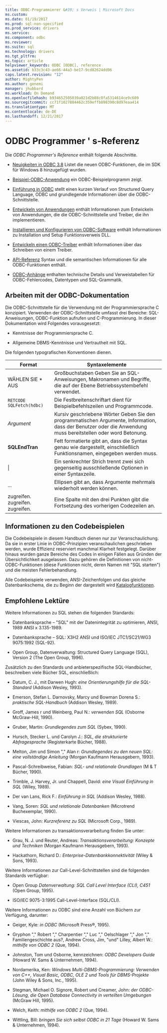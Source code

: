 ```yaml
---
title: ODBC-Programmierer &#39; s Verweis | Microsoft Docs
ms.custom: 
ms.date: 01/19/2017
ms.prod: sql-non-specified
ms.prod_service: drivers
ms.service: 
ms.component: odbc
ms.reviewer: 
ms.suite: sql
ms.technology: drivers
ms.tgt_pltfrm: 
ms.topic: article
helpviewer_keywords: ODBC [ODBC], reference
ms.assetid: b33c3c43-ae66-44a3-be17-9cd82624dd96
caps.latest.revision: "12"
author: MightyPen
ms.author: genemi
manager: jhubbard
ms.workload: On Demand
ms.openlocfilehash: b934652505039a021d2b08c0fa5314614ce9c609
ms.sourcegitcommit: cc71f1027884462c359effb898390c8d97eaa414
ms.translationtype: MT
ms.contentlocale: de-DE
ms.lasthandoff: 12/21/2017
---
```

# <a name="odbc-programmer39s-reference"></a>ODBC Programmer &#39; s-Referenz
Die *ODBC Programmer's Reference* enthält folgende Abschnitte.  
  
-   [Neuigkeiten in ODBC 3.8](../../odbc/reference/what-s-new-in-odbc-3-8.md) Listet die neuen ODBC-Funktionen, die im SDK für Windows 8 hinzugefügt wurden.  
  
-   [Beispiel-ODBC-Anwendung](../../odbc/reference/sample-odbc-program.md) ein ODBC-Beispielprogramm zeigt.  
  
-   [Einführung in ODBC](../../odbc/reference/introduction-to-odbc.md) stellt einen kurzen Verlauf von Structured Query Language, ODBC und grundlegende Informationen über die ODBC-Schnittstelle.  
  
-   [Entwickeln von Anwendungen](../../odbc/reference/develop-app/developing-applications.md) enthält Informationen zum Entwickeln von Anwendungen, die die ODBC-Schnittstelle und Treiber, die ihn implementieren.  
  
-   [Installieren und Konfigurieren von ODBC-Software](../../odbc/reference/install/installing-and-configuring-the-odbc-software.md) enthält Informationen zu Installation und Setup Funktionsverweis DLL.  
  
-   [Entwickeln einen ODBC-Treiber](../../odbc/reference/develop-driver/developing-an-odbc-driver.md) enthält Informationen über das Schreiben von einem Treiber.  
  
-   [API-Referenz](../../odbc/reference/syntax/odbc-reference.md) Syntax und die semantischen Informationen für alle ODBC-Funktionen enthält.  
  
-   [ODBC-Anhänge](../../odbc/reference/appendixes/odbc-appendixes.md) enthalten technische Details und Verweistabellen für ODBC-Fehlercodes, Datentypen und SQL-Grammatik.  
  
## <a name="working-with-the-odbc-documentation"></a>Arbeiten mit der ODBC-Dokumentation  
 Die ODBC-Schnittstelle für die Verwendung mit der Programmiersprache C konzipiert. Verwenden der ODBC-Schnittstelle umfasst drei Bereiche: SQL-Anweisungen, ODBC-Funktion aufrufen und C-Programmierung. In dieser Dokumentation wird Folgendes vorausgesetzt:  
  
-   Kenntnisse der Programmiersprache C.  
  
-   Allgemeine DBMS-Kenntnisse und Vertrautheit mit SQL.  
  
 Die folgenden typografischen Konventionen dienen.  
  
|Format|Syntaxelemente|  
|------------|--------------|  
|WÄHLEN SIE * AUS|Großbuchstaben Geben Sie an SQL-Anweisungen, Makronamen und Begriffe, die auf der Ebene Betriebssystembefehl verwendet.|  
|`RETCODE SQLFetch(hdbc)`|Die Festbreitenschriftart dient für Beispielbefehlszeilen und Programmcode.|  
|*Argument*|Kursiv geschriebene Wörter Geben Sie den programmatischen Argumente, Information, dass der Benutzer oder die Anwendung muss bereitstellen oder word Betonung.|  
|**SQLEndTran**|Fett formatierte gibt an, dass die Syntax genau wie dargestellt, einschließlich Funktionsnamen, eingegeben werden muss.|  
|&#124;|Ein senkrechter Strich trennt zwei sich gegenseitig ausschließende Optionen in einer Syntaxzeile.|  
|...|Ellipsen gibt an, dass Argumente mehrmals wiederholt werden können.|  
|zugreifen. zugreifen. zugreifen.|Eine Spalte mit den drei Punkten gibt die Fortsetzung des vorherigen Codezeilen an.|  
  
## <a name="about-the-code-examples"></a>Informationen zu den Codebeispielen  
 Die Codebeispiele in diesem Handbuch dienen nur zur Veranschaulichung. Da sie in erster Linie in ODBC-Prinzipien veranschaulichen geschrieben werden, wurde Effizienz reserviert manchmal Klarheit festgelegt. Darüber hinaus wurden ganze Bereiche des Codes in einigen Fällen aus Gründen der Übersichtlichkeit ausgelassen. Dazu gehören die Definitionen von nicht-ODBC-Funktionen (diese Funktionen nicht, deren Namen mit "SQL starten") und die meisten Fehlerbehandlung.  
  
 Alle Codebeispiele verwenden, ANSI-Zeichenfolgen und das gleiche Datenbankschema, die zu Beginn der dargestellt wird [Katalogfunktionen](../../odbc/reference/develop-app/catalog-functions.md).  
  
## <a name="recommended-reading"></a>Empfohlene Lektüre  
 Weitere Informationen zu SQL stehen die folgenden Standards:  
  
-   Datenbanksprache – "SQL" mit der Datenintegrität zu optimieren, ANSI, 1989 ANSI x 3.135-1989.  
  
-   Datenbanksprache – SQL: X3H2 ANSI und ISO/IEC JTC1/SC21/WG3 9075:1992 (SQL-92).  
  
-   Open Group, Datenverwaltung: Structured Query Language (SQL), Version 2 (The Open Group, 1996).  
  
 Zusätzlich zu den Standards und anbieterspezifische SQL-Handbücher, beschreiben viele Bücher SQL, einschließlich:  
  
-   Datum, C. J., mit Darwen Hugh: *eine Orientierungshilfe für die SQL-Standard* (Addison Wesley, 1993).  
  
-   Emerson, Stefan L. Darnovsky, Marcy und Bowman Dorena S.: *praktische SQL-Handbuch* (Addison Wesley, 1989).  
  
-   Groff, James r und Weinberg, Paul N.: *verwenden SQL* (Osborne McGraw-Hill, 1990).  
  
-   Gruber, Martin: *Grundlegendes zum SQL* (Sybex, 1990).  
  
-   Hursch, Stecker L. und Carolyn J.: *SQL, die strukturierte Abfragesprache* (Registerkarte Bücher, 1988).  
  
-   Melton, Jim und Simon "," Alan r: *Grundlegendes zu den neuen SQL: eine vollständige Anleitung* (Morgan Kaufmann Herausgebern, 1993).  
  
-   Pascal-Schreibweise, Fabian: *SQL- und relationale Grundlagen* (M & T Bücher, 1990).  
  
-   Trimble, J. Harvey, Jr. und Chappell, David: *eine Visual Einführung in SQL* (Wiley, 1989).  
  
-   Der van Lans, Rick F.: *Einführung in SQL* (Addison Wesley, 1988).  
  
-   Vang, Soren: *SQL und relationale Datenbanken* (Microtrend Buchexemplar, 1990).  
  
-   Viescas, John: *Kurzreferenz zu SQL* (Microsoft Corp., 1989).  
  
 Weitere Informationen zu transaktionsverarbeitung finden Sie unter:  
  
-   Grau, N. J. und Reuter, Andreas: *Transaktionsverarbeitung: Konzepte und Techniken* (Morgan Kaufmann Herausgebern, 1993).  
  
-   Hackathorn, Richard D.: *Enterprise-Datenbankkonnektivität* (Wiley & Sons, 1993).  
  
 Weitere Informationen zur Call-Level-Schnittstellen sind die folgenden Standards verfügbar:  
  
-   Open Group *Datenverwaltung: SQL Call Level Interface (CLI), C451* (Open Group, 1995).  
  
-   ISO/IEC 9075-3:1995 Call-Level-Interface (SQL/CLI).  
  
 Weitere Informationen zu ODBC sind eine Anzahl von Büchern zur Verfügung, darunter:  
  
-   Geiger, Kyle: *in ODBC* (Microsoft Press®, 1995).  
  
-   Gryphon "," Robert "," Charpentier "," Luc "," Oelschlager "," Jon "," Familiengeschichte aus?, Andrew Cross, Jim, "und" Lilley, Albert W.: *mithilfe von ODBC 2* (Que, 1994).  
  
-   Johnston, Tom und Osborne, kennzeichnen: *ODBC Developers Guide* (Howard W. Sams & Unternehmen, 1994).  
  
-   Nordamerika, Ken: *Windows Multi-DBMS-Programmierung: Verwenden von C++, Visual Basic, ODBC, OLE 2 und Tools für DBMS-Projekte* (John Wiley & Sons, Inc., 1995).  
  
-   Stegman, Michael O. Signore, Robert und Creamer, John: *der ODBC-Lösung, die Open Database Connectivity in verteilten Umgebungen* (McGraw Hill, 1995).  
  
-   Welch, Keith: *mithilfe von ODBC 2* (Que, 1994).  
  
-   Wittling, Bill: *bringen Sie sich selbst ODBC in 21 Tage* (Howard W. Sams & Unternehmen, 1994).
